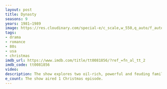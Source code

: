 ```yaml
---
layout: post
title: Dynasty
seasons: 9
years: 1981–1989
image: https://res.cloudinary.com/special-e/c_scale,w_550,q_auto/f_auto/Series%20posters/Dynasty.png
tags: 
- drama
- romance
- 80s
- usa
- christmas
imdb_url: https://www.imdb.com/title/tt0081856/?ref_=fn_al_tt_2
imdb_code: tt0081856
video: 
description: The show explores two oil-rich, powerful and feuding families in Denver, Colorado. Explore their personal and professional lives, filled with scandals, power struggles, and romances.
e_count: The show aired 1 Christmas episode.
---
```

